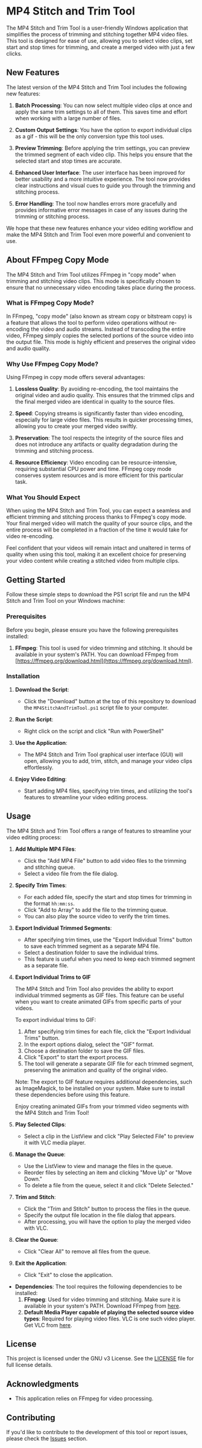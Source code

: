 
# MP4 Stitch and Trim Tool

The MP4 Stitch and Trim Tool is a user-friendly Windows application that simplifies the process of trimming and stitching together MP4 video files. This tool is designed for ease of use, allowing you to select video clips, set start and stop times for trimming, and create a merged video with just a few clicks.

## New Features

The latest version of the MP4 Stitch and Trim Tool includes the following new features:

1. **Batch Processing**: You can now select multiple video clips at once and apply the same trim settings to all of them. This saves time and effort when working with a large number of files.

2. **Custom Output Settings**: You have the option to export individual clips as a gif - this will be the only conversion type this tool uses.

3. **Preview Trimming**: Before applying the trim settings, you can preview the trimmed segment of each video clip. This helps you ensure that the selected start and stop times are accurate.

4. **Enhanced User Interface**: The user interface has been improved for better usability and a more intuitive experience. The tool now provides clear instructions and visual cues to guide you through the trimming and stitching process.

5. **Error Handling**: The tool now handles errors more gracefully and provides informative error messages in case of any issues during the trimming or stitching process.

We hope that these new features enhance your video editing workflow and make the MP4 Stitch and Trim Tool even more powerful and convenient to use.


## About FFmpeg Copy Mode

The MP4 Stitch and Trim Tool utilizes FFmpeg in "copy mode" when trimming and stitching video clips. This mode is specifically chosen to ensure that no unnecessary video encoding takes place during the process.

### What is FFmpeg Copy Mode?

In FFmpeg, "copy mode" (also known as stream copy or bitstream copy) is a feature that allows the tool to perform video operations without re-encoding the video and audio streams. Instead of transcoding the entire video, FFmpeg simply copies the selected portions of the source video into the output file. This mode is highly efficient and preserves the original video and audio quality.

### Why Use FFmpeg Copy Mode?

Using FFmpeg in copy mode offers several advantages:

1. **Lossless Quality**: By avoiding re-encoding, the tool maintains the original video and audio quality. This ensures that the trimmed clips and the final merged video are identical in quality to the source files.

2. **Speed**: Copying streams is significantly faster than video encoding, especially for large video files. This results in quicker processing times, allowing you to create your merged video swiftly.

3. **Preservation**: The tool respects the integrity of the source files and does not introduce any artifacts or quality degradation during the trimming and stitching process.

4. **Resource Efficiency**: Video encoding can be resource-intensive, requiring substantial CPU power and time. FFmpeg copy mode conserves system resources and is more efficient for this particular task.

### What You Should Expect

When using the MP4 Stitch and Trim Tool, you can expect a seamless and efficient trimming and stitching process thanks to FFmpeg's copy mode. Your final merged video will match the quality of your source clips, and the entire process will be completed in a fraction of the time it would take for video re-encoding.

Feel confident that your videos will remain intact and unaltered in terms of quality when using this tool, making it an excellent choice for preserving your video content while creating a stitched video from multiple clips.




## Getting Started

Follow these simple steps to download the PS1 script file and run the MP4 Stitch and Trim Tool on your Windows machine:

### Prerequisites

Before you begin, please ensure you have the following prerequisites installed:

1. **FFmpeg**: This tool is used for video trimming and stitching. It should be available in your system's PATH. You can download FFmpeg from [https://ffmpeg.org/download.html](https://ffmpeg.org/download.html).

### Installation

1. **Download the Script**:
   - Click the "Download" button at the top of this repository to download the `MP4StitchAndTrimTool.ps1` script file to your computer.

2. **Run the Script**:
   - Right click on the script and click "Run with PowerShell"

3. **Use the Application**:
   - The MP4 Stitch and Trim Tool graphical user interface (GUI) will open, allowing you to add, trim, stitch, and manage your video clips effortlessly.

4. **Enjoy Video Editing**:
   - Start adding MP4 files, specifying trim times, and utilizing the tool's features to streamline your video editing process.


## Usage

The MP4 Stitch and Trim Tool offers a range of features to streamline your video editing process:

1. **Add Multiple MP4 Files**:
   - Click the "Add MP4 File" button to add video files to the trimming and stitching queue.
   - Select a video file from the file dialog.

2. **Specify Trim Times**:
   - For each added file, specify the start and stop times for trimming in the format `hh:mm:ss`.
   - Click "Add to Array" to add the file to the trimming queue.
   - You can also play the source video to verify the trim times.

3. **Export Individual Trimmed Segments**:
   - After specifying trim times, use the "Export Individual Trims" button to save each trimmed segment as a separate MP4 file.
   - Select a destination folder to save the individual trims.
   - This feature is useful when you need to keep each trimmed segment as a separate file.

4. **Export Individual Trims to GIF**

   The MP4 Stitch and Trim Tool also provides the ability to export individual trimmed segments as GIF files. This feature can be useful when you want to create animated GIFs from specific parts of your videos.

   To export individual trims to GIF:

   1. After specifying trim times for each file, click the "Export Individual Trims" button.
   2. In the export options dialog, select the "GIF" format.
   3. Choose a destination folder to save the GIF files.
   4. Click "Export" to start the export process.
   5. The tool will generate a separate GIF file for each trimmed segment, preserving the animation and quality of the original video.

   Note: The export to GIF feature requires additional dependencies, such as ImageMagick, to be installed on your system. Make sure to install these dependencies before using this feature.

   Enjoy creating animated GIFs from your trimmed video segments with the MP4 Stitch and Trim Tool!


5. **Play Selected Clips**:
   - Select a clip in the ListView and click "Play Selected File" to preview it with VLC media player.

6. **Manage the Queue**:
   - Use the ListView to view and manage the files in the queue.
   - Reorder files by selecting an item and clicking "Move Up" or "Move Down."
   - To delete a file from the queue, select it and click "Delete Selected."

7. **Trim and Stitch**:
   - Click the "Trim and Stitch" button to process the files in the queue.
   - Specify the output file location in the file dialog that appears.
   - After processing, you will have the option to play the merged video with VLC.

8. **Clear the Queue**:
   - Click "Clear All" to remove all files from the queue.

9. **Exit the Application**:
   - Click "Exit" to close the application.


- **Dependencies**: The tool requires the following dependencies to be installed:
  1. **FFmpeg**: Used for video trimming and stitching. Make sure it is available in your system's PATH. Download FFmpeg from [here](https://ffmpeg.org/download.html).
  2. **Default Media Player capable of playing the selected source video types**: Required for playing video files. VLC is one such video player. Get VLC from [here](https://www.videolan.org/vlc/).

## License

This project is licensed under the GNU v3 License. See the [LICENSE](LICENSE) file for full license details.

## Acknowledgments

- This application relies on FFmpeg for video processing.

## Contributing

If you'd like to contribute to the development of this tool or report issues, please check the [Issues](link_to_issues) section.